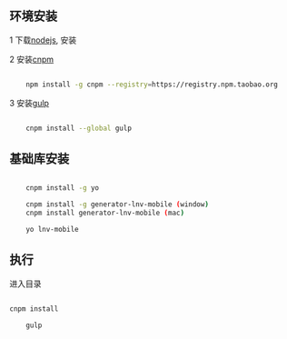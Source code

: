 ## 环境安装

1 下载[nodejs](https://nodejs.org/en/), 安装

2 安装[cnpm](http://npm.taobao.org/)

```bash

	npm install -g cnpm --registry=https://registry.npm.taobao.org

```

3 安装[gulp](http://www.gulpjs.com.cn/docs/getting-started/)

```bash

	cnpm install --global gulp


```

## 基础库安装

```bash

	cnpm install -g yo

	cnpm install -g generator-lnv-mobile (window)
	cnpm install generator-lnv-mobile (mac)

	yo lnv-mobile

```

## 执行

进入目录

```bash

cnpm install

	gulp

```
